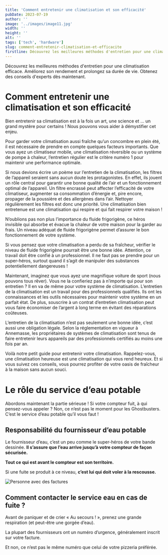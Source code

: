 ```yaml
---
title: 'Comment entretenir une climatisation et son efficacité'
pubDate: 2023-07-19
author: ''
image: '../images/image11.jpg'
width: ''
height: ''
alt: ''
tags: ['tech', 'hardware']
slug: comment-entretenir-climatisation-et-efficacite
firstline: Découvrez les meilleures méthodes d'entretien pour une climatisation efficace. Améliorez son rendement et prolongez sa durée de vie. Obtenez des conseils d'experts dès maintenant.
---
```


Découvrez les meilleures méthodes d'entretien pour une climatisation efficace. Améliorez son rendement et prolongez sa durée de vie. Obtenez des conseils d'experts dès maintenant.

<div class="shadow-lg">
<h1> Comment entretenir une climatisation et son efficacité</h1>

Bien entretenir sa climatisation est à la fois un art, une science et … un grand mystère pour certains ! Nous pouvons vous aider à démystifier cet enjeu. 

Pour garder votre climatisation aussi fraîche qu’un concombre en plein été, il est nécessaire de prendre en compte quelques facteurs importants. Que vous ayez un climatiseur mobile, une climatisation réversible ou un système de pompe à chaleur, l’entretien régulier est le critère numéro 1 pour maintenir une performance optimale.

Si nous devions écrire un poème sur l’entretien de la climatisation, les filtres de l’appareil seraient sans aucun doute les protagonistes. En effet, ils jouent un rôle central pour garantir une bonne qualité de l’air et un fonctionnement optimal de l’appareil. Un filtre encrassé peut affecter l’efficacité de votre climatiseur, augmenter sa consommation d’énergie et, pire encore, propager de la poussière et des allergènes dans l’air. Nettoyer régulièrement les filtres est donc une priorité. Une climatisation bien entretenue est une climatisation qui respire et qui fait respirer votre maison !

N’oublions pas non plus l’importance du fluide frigorigène, ce héros invisible qui absorbe et évacue la chaleur de votre maison pour la garder au frais. Un niveau adéquat de fluide frigorigène permet d’assurer le bon fonctionnement de votre système.

Si vous pensez que votre climatisation a perdu de sa fraîcheur, vérifier le niveau de fluide frigorigène pourrait être une bonne idée. Attention, ce travail doit être confié à un professionnel. Il ne faut pas se prendre pour un super-héros, surtout quand il s’agit de manipuler des substances potentiellement dangereuses !

Maintenant, imaginez que vous ayez une magnifique voiture de sport (nous pouvons tous rêver). Vous ne la confieriez pas à n’importe qui pour son entretien ? Il en va de même pour votre système de climatisation. L’entretien de la climatisation est un travail pour des professionnels qualifiés. Ils ont les connaissances et les outils nécessaires pour maintenir votre système en un parfait état. De plus, souscrire à un contrat d’entretien climatisation peut vous faire économiser de l’argent à long terme en évitant des réparations coûteuses.

L’entretien de la climatisation n’est pas seulement une bonne idée, c’est aussi une obligation légale. Selon la réglementation en vigueur à Annemasse, les propriétaires de systèmes de climatisation sont tenus de faire entretenir leurs appareils par des professionnels certifiés au moins une fois par an.

Voilà notre petit guide pour entretenir votre climatisation. Rappelez-vous, une climatisation heureuse est une climatisation qui vous rend heureux. Et si vous suivez ces conseils, vous pourrez profiter de votre oasis de fraîcheur à la maison sans aucun souci.
</div>

<div class="bg-gray-100">
    <div class="container py-5">
        <div class="flex flex-col lg:flex-row items-center lg:items-start gap-8">
            <div class="lg:w-1/2 text-left lg:text-left">
                <h1>Le rôle du service d’eau potable</h1>
                <p>
                    Abordons maintenant la partie sérieuse !
                    Si votre compteur fuit, à qui pensez-vous appeler ?
                    Non, ce n’est pas le moment pour les Ghostbusters. C’est le service d’eau potable qu’il vous faut !
                </p>
                <h2>Responsabilité du fournisseur d’eau potable</h2>
                <p>
                    Le fournisseur d’eau, c’est un peu comme le super-héros de votre bande dessinée. <strong>Il s’assure que l’eau arrive jusqu’à votre compteur de façon sécurisée.</strong>
                    <p><strong>Tout ce qui est avant le compteur est son territoire.</strong></p>
                    Si une fuite se produit à ce niveau, <strong>c’est lui qui doit voler à la rescousse.</strong>
                </p>
            </div>
            <div class="lg:w-1/2">
                <img src="/images/climatiseur-nettoyage-image.jpg.webp" alt="Personne avec des factures" class="w-full rounded-lg shadow-lg">
            </div>
        </div>
        <div class="mt-12">
            <h2>Comment contacter le service eau en cas de fuite ?</h2>
            <p>
                Avant de paniquer et de crier « Au secours ! », prenez une grande respiration (et peut-être une gorgée d’eau).</p>
            <p>La plupart des fournisseurs ont un numéro d’urgence, généralement inscrit sur votre facture.</p>
            <p>Et non, ce n’est pas le même numéro que celui de votre pizzeria préférée.</p>
            </p>
        </div>
    </div>
</div>